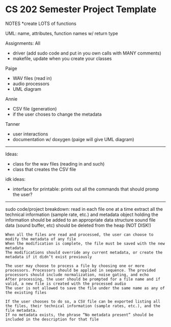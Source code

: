 # CS 202 Semester Project Template

NOTES
*create LOTS of functions

UML: name, attributes, function names w/ return type

Assignments:
All 
- driver (add sudo code and put in you own calls with MANY comments)
- makefile, update when you create your classes

Paige
- WAV files (read in)
- audio processors
- UML diagram

Annie
- CSV file (generation)
- if the user choses to change the metadata

Tanner
- user interactions 
- documentation w/ doxygen (paige will give UML diagram)
--------------------------------------------------------------------------------------------------------------
Ideas:
- class for the wav files (reading in and such)
- class that creates the CSV file

idk ideas:
- interface for printable: prints out all the commands that should promp the user?

--------------------------------------------------------------------------------------------------------------
sudo code/project breakdown:
    read in each file one at a time
    extract all the technical information (sample rate, etc.) and metadata
    object holding the information should be added to an appropriate data structure
    sound file data (sound buffer, etc) should be deleted from the heap (NOT DISK!)

    When all the files are read and processed, the user can choose to modify the metadata of any file
    When the modification is complete, the file must be saved with the new metadata
    The modifications should override any current metadata, or create the metadata if it didn’t exist previously

    The user may choose to process a file by choosing one or more processors. Processors should be applied in sequence. The provided processors should include normalization, noise gating, and echo
    After processing, the user should be prompted for a file name and if valid, a new file is created with the processed audio
    The user is not allowed to save the file under the same name as any of the existing files

    If the user chooses to do so, a CSV file can be exported listing all the files, their technical information (sample rates, etc.), and the file metadata. 
    If no metadata exists, the phrase “No metadata present” should be included in the description for that file